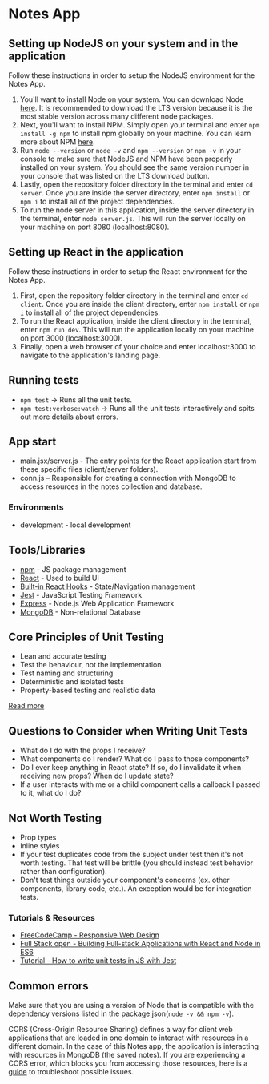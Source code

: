 # Notes App

## Setting up NodeJS on your system and in the application

Follow these instructions in order to setup the NodeJS environment for the Notes App.

1. You'll want to install Node on your system. You can download Node [here](https://nodejs.org/en). It is recommended to download the LTS version because it is the most stable version across many different node packages.
2. Next, you'll want to install NPM. Simply open your terminal and enter `npm install -g npm` to install npm globally on your machine. You can learn more about NPM [here](https://docs.npmjs.com/about-npm).
3. Run `node --version` or `node -v` and `npm --version` or `npm -v` in your console to make sure that NodeJS and NPM have been properly installed on your system. You should see the same version number in your console that was listed on the LTS download button.
4. Lastly, open the repository folder directory in the terminal and enter `cd server`. Once you are inside the server directory, enter `npm install` or `npm i` to install all of the project dependencies.
5. To run the node server in this application, inside the server directory in  the terminal, enter `node server.js`. This will run the server locally on your machine on port 8080 (localhost:8080).

## Setting up React in the application

Follow these instructions in order to setup the React environment for the Notes App.

1. First, open the repository folder directory in the terminal and enter `cd client`. Once you are inside the client directory, enter `npm install` or `npm i` to install all of the project dependencies.
2. To run the React application, inside the client directory in the terminal, enter `npm run dev`. This will run the application locally on your machine on port 3000 (localhost:3000).
3. Finally, open a web browser of your choice and enter localhost:3000 to navigate to the application's landing page.

## Running tests

* `npm test` -> Runs all the unit tests.
* `npm test:verbose:watch` -> Runs all the unit tests interactively and spits out more details about errors.

## App start

* main.jsx/server.js - The entry points for the React application start from these specific files (client/server folders).
* conn.js – Responsible for creating a connection with MongoDB to access resources in the notes collection and database.

### Environments

* development - local development

## Tools/Libraries

* [npm](https://www.npmjs.com/) - JS package management
* [React](https://reactjs.org/) - Used to build UI
* [Built-in React Hooks](https://react.dev/reference/react/hooks) - State/Navigation management
* [Jest](https://jestjs.io/) - JavaScript Testing Framework
* [Express](https://expressjs.com/) - Node.js Web Application Framework
* [MongoDB](https://www.mongodb.com/) - Non-relational Database

## Core Principles of Unit Testing

* Lean and accurate testing
* Test the behaviour, not the implementation
* Test naming and structuring
* Deterministic and isolated tests
* Property-based testing and realistic data

[Read more](https://dev.to/one-beyond/the-5-principles-of-unit-testing-1p5f)

## Questions to Consider when Writing Unit Tests

* What do I do with the props I receive?
* What components do I render? What do I pass to those components?
* Do I ever keep anything in React state? If so, do I invalidate it when receiving new props? When do I update state?
* If a user interacts with me or a child component calls a callback I passed to it, what do I do?

## Not Worth Testing

* Prop types
* Inline styles
* If your test duplicates code from the subject under test then it's not worth testing. That test will be brittle (you should instead test behavior rather than configuration).
* Don't test things outside your component's concerns (ex. other components, library code, etc.). An exception would be for integration tests.

### Tutorials & Resources

* [FreeCodeCamp - Responsive Web Design](https://www.freecodecamp.org/learn/2022/responsive-web-design/)
* [Full Stack open - Building Full-stack Applications with React and Node in ES6](https://fullstackopen.com/en/#course-contents)
* [Tutorial - How to write unit tests in JS with Jest](https://dev.to/dstrekelj/how-to-write-unit-tests-in-javascript-with-jest-2e83)

## Common errors

Make sure that you are using a version of Node that is compatible with the dependency versions listed in the package.json(`node -v && npm -v`).

CORS (Cross-Origin Resource Sharing) defines a way for client web applications that are loaded in one domain to interact with resources in a different domain. In the case of this Notes app, the application is interacting with resources in MongoDB (the saved notes). If you are experiencing a CORS error, which blocks you from accessing those resources, here is a [guide](https://medium.com/@dtkatz/3-ways-to-fix-the-cors-error-and-how-access-control-allow-origin-works-d97d55946d9) to troubleshoot possible issues.